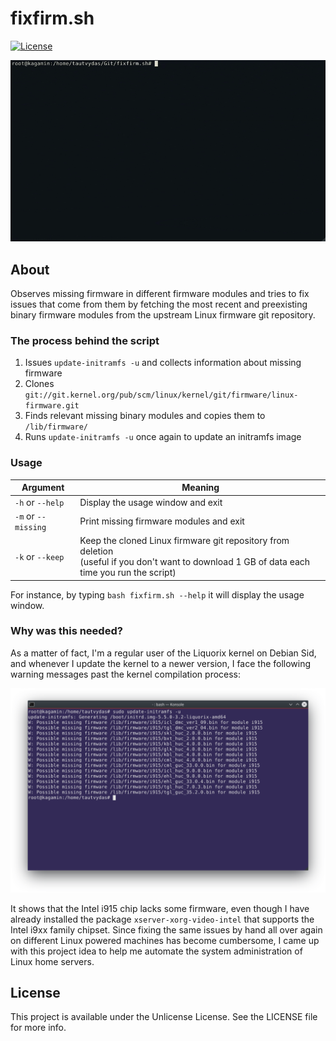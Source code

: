 # fixfirm.sh

[![License](https://img.shields.io/static/v1?label=license&message=UNLICENSE&color=9cf)](LICENSE)

![FixFirm-preview](docs/fixfirm_preview.gif)

## About

Observes missing firmware in different firmware modules and tries to fix issues that come from them by fetching the most recent and preexisting binary firmware modules from the upstream Linux firmware git repository.

### The process behind the script

1.   Issues `update-initramfs -u` and collects information about missing firmware
2.   Clones `git://git.kernel.org/pub/scm/linux/kernel/git/firmware/linux-firmware.git`
3.   Finds relevant missing binary modules and copies them to `/lib/firmware/`
4.   Runs `update-initramfs -u` once again to update an initramfs image

### Usage

| Argument            | Meaning                                                      |
| ------------------- | ------------------------------------------------------------ |
| `-h` or `--help`    | Display the usage window and exit                            |
| `-m` or `--missing` | Print missing firmware modules and exit                      |
| `-k` or `--keep`    | Keep the cloned Linux firmware git repository from deletion<br />(useful if you don't want to download 1 GB of data each time you run the script) |

For instance, by typing `bash fixfirm.sh --help` it will display the usage window.

### Why was this needed?

As a matter of fact, I'm a regular user of the Liquorix kernel on Debian Sid, and whenever I update the kernel to a newer version, I face the following warning messages past the kernel compilation process:

![missing-modules](docs/missing_modules.png)

It shows that the Intel i915 chip lacks some firmware, even though I have already installed the package `xserver-xorg-video-intel` that supports the Intel i9xx family chipset. Since fixing the same issues by hand all over again on different Linux powered machines has become cumbersome, I came up with this project idea to help me automate the system administration of Linux home servers.

## License

This project is available under the Unlicense License. See the LICENSE file for more info.
